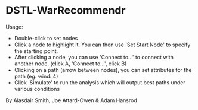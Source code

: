 DSTL-WarRecommendr
============

Usage:

* Double-click to set nodes
* Click a node to highlight it. You can then use 'Set Start Node' to specify the starting point.
* After clicking a node, you can use 'Connect to...' to connect with another node. (click A, 'Connect to...', click B)
* Clicking on a path (arrow between nodes), you can set attributes for the path (eg. wind: 4)
* Click 'Simulate' to run the analysis which will output best paths under various conditions

By Alasdair Smith, Joe Attard-Owen & Adam Hansrod
